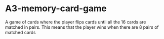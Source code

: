 # A3-memory-card-game
A game of cards where the player flips cards until all the 16 cards are matched in pairs. This means that the player wins when there are 8 pairs of matched cards